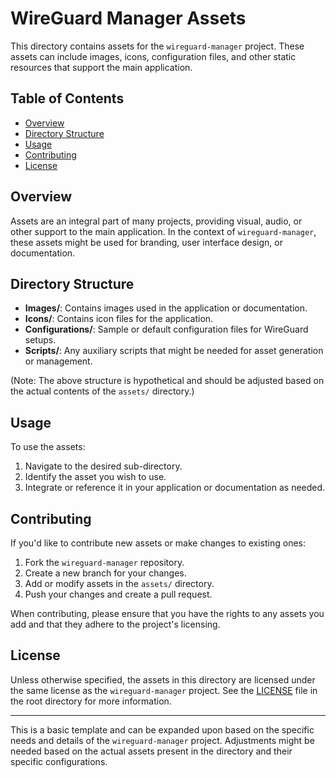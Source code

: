 # WireGuard Manager Assets

This directory contains assets for the `wireguard-manager` project. These assets can include images, icons, configuration files, and other static resources that support the main application.

## Table of Contents

- [Overview](#overview)
- [Directory Structure](#directory-structure)
- [Usage](#usage)
- [Contributing](#contributing)
- [License](#license)

## Overview

Assets are an integral part of many projects, providing visual, audio, or other support to the main application. In the context of `wireguard-manager`, these assets might be used for branding, user interface design, or documentation.

## Directory Structure

- **Images/**: Contains images used in the application or documentation.
- **Icons/**: Contains icon files for the application.
- **Configurations/**: Sample or default configuration files for WireGuard setups.
- **Scripts/**: Any auxiliary scripts that might be needed for asset generation or management.

(Note: The above structure is hypothetical and should be adjusted based on the actual contents of the `assets/` directory.)

## Usage

To use the assets:

1. Navigate to the desired sub-directory.
2. Identify the asset you wish to use.
3. Integrate or reference it in your application or documentation as needed.

## Contributing

If you'd like to contribute new assets or make changes to existing ones:

1. Fork the `wireguard-manager` repository.
2. Create a new branch for your changes.
3. Add or modify assets in the `assets/` directory.
4. Push your changes and create a pull request.

When contributing, please ensure that you have the rights to any assets you add and that they adhere to the project's licensing.

## License

Unless otherwise specified, the assets in this directory are licensed under the same license as the `wireguard-manager` project. See the [LICENSE](../LICENSE) file in the root directory for more information.

---

This is a basic template and can be expanded upon based on the specific needs and details of the `wireguard-manager` project. Adjustments might be needed based on the actual assets present in the directory and their specific configurations.

